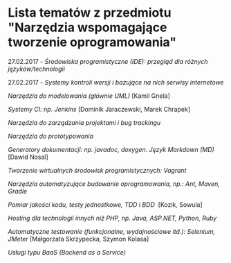 # Lista tematów z przedmiotu "Narzędzia wspomagające tworzenie oprogramowania"

27.02.2017 - *Środowiska programistyczne (IDE): przegląd dla różnych języków/technologii*

27.02.2017 - *Systemy kontroli wersji i bazujące na nich serwisy internetowe*

*Narzędzia do modelowania (głównie UML)* [Kamil Gnela]

*Systemy CI: np. Jenkins* [Dominik Jaraczewski, Marek Chrapek]

*Narzędzia do zarządzania projektami i bug trackingu*

*Narzędzia do prototypowania*

*Generatory dokumentacji: np. javadoc, doxygen. Język Markdown (MD)*  [Dawid Nosal]

*Tworzenie wirtualnych środowisk programistycznych: Vagrant*

*Narzędzia automatyzujące budowanie oprogramowania, np.: Ant, Maven, Gradle*

*Pomiar jakości kodu, testy jednostkowe, TDD i BDD*  [Kozik, Sowula]

*Hosting dla technologii innych niż PHP, np. Java, ASP.NET, Python, Ruby*

*Automatyczne testowanie (funkcjonalne, wydajnościowe itd.): Selenium, JMeter* [Małgorzata Skrzypecka, Szymon Kolasa]

*Usługi typu BaaS (Backend as a Service)*
